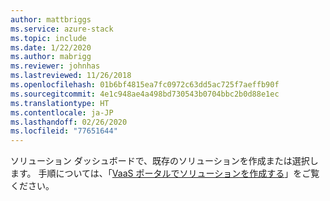```yaml
---
author: mattbriggs
ms.service: azure-stack
ms.topic: include
ms.date: 1/22/2020
ms.author: mabrigg
ms.reviewer: johnhas
ms.lastreviewed: 11/26/2018
ms.openlocfilehash: 01b6bf4815ea7fc0972c63dd5ac725f7aeffb90f
ms.sourcegitcommit: 4e1c948ae4a498bd730543b0704bbc2b0d88e1ec
ms.translationtype: HT
ms.contentlocale: ja-JP
ms.lasthandoff: 02/26/2020
ms.locfileid: "77651644"
---
```

ソリューション ダッシュボードで、既存のソリューションを作成または選択します。 手順については、「[VaaS ポータルでソリューションを作成する](../azure-stack-vaas-key-concepts.md#create-a-solution-in-the-azure-stack-hub-validation-portal)」をご覧ください。